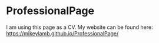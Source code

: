 # ProfessionalPage
I am using this page as a CV. My website can be found here: https://mikeylamb.github.io/ProfessionalPage/


